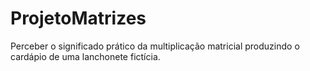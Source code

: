 # ProjetoMatrizes
Perceber o significado prático da multiplicação matricial produzindo o cardápio de uma lanchonete fictícia. 
